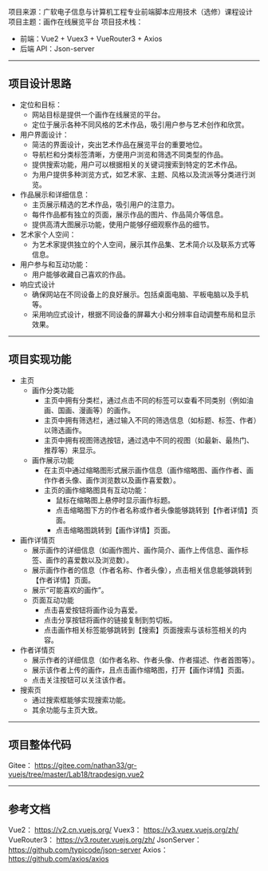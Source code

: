 项目来源：广软电子信息与计算机工程专业前端脚本应用技术（选修）课程设计
项目主题：画作在线展览平台
项目技术栈：
- 前端：Vue2 + Vuex3 + VueRouter3 + Axios
- 后端 API：Json-server

---

## 项目设计思路

- 定位和目标：
	- 网站目标是提供一个画作在线展览的平台。
	- 定位于展示各种不同风格的艺术作品，吸引用户参与艺术创作和欣赏。
- 用户界面设计：
	- 简洁的界面设计，突出艺术作品在展览平台的重要地位。
	- 导航栏和分类标签清晰，方便用户浏览和筛选不同类型的作品。
	- 提供搜索功能，用户可以根据相关的关键词搜索到特定的艺术作品。
	- 为用户提供多种浏览方式，如艺术家、主题、风格以及流派等分类进行浏览。
- 作品展示和详细信息：
	- 主页展示精选的艺术作品，吸引用户的注意力。
	- 每件作品都有独立的页面，展示作品的图片、作品简介等信息。
	- 提供高清大图展示功能，使用户能够仔细观察作品的细节。
- 艺术家个人空间：
	- 为艺术家提供独立的个人空间，展示其作品集、艺术简介以及联系方式等信息。
- 用户参与和互动功能：
	- 用户能够收藏自己喜欢的作品。
- 响应式设计
	- 确保网站在不同设备上的良好展示。包括桌面电脑、平板电脑以及手机等。
	- 采用响应式设计，根据不同设备的屏幕大小和分辨率自动调整布局和显示效果。

---

## 项目实现功能

- 主页
	- 画作分类功能
		- 主页中拥有分类栏，通过点击不同的标签可以查看不同类别（例如油画、国画、漫画等）的画作。
		- 主页中拥有筛选栏，通过输入不同的筛选信息（如标题、标签、作者）以筛选画作。
		- 主页中拥有视图筛选按钮，通过选中不同的视图（如最新、最热门、推荐等）来显示。
	- 画作展示功能
		- 在主页中通过缩略图形式展示画作信息（画作缩略图、画作作者、画作作者头像、画作浏览数以及画作喜爱数）。
		- 主页的画作缩略图具有互动功能：
			- 鼠标在缩略图上悬停时显示画作标题。
			- 点击缩略图下方的作者名称或作者头像能够跳转到【作者详情】页面。
			- 点击缩略图跳转到【画作详情】页面。
- 画作详情页
	- 展示画作的详细信息（如画作图片、画作简介、画作上传信息、画作标签、画作的喜爱数以及浏览数）。
	- 展示画作作者的信息（作者名称、作者头像），点击相关信息能够跳转到【作者详情】页面。
	- 展示“可能喜欢的画作”。
	- 页面互动功能
		- 点击喜爱按钮将画作设为喜爱。
		- 点击分享按钮将画作的链接复制到剪切板。
		- 点击画作相关标签能够跳转到【搜索】页面搜索与该标签相关的内容。
- 作者详情页
	- 展示作者的详细信息（如作者名称、作者头像、作者描述、作者首图等）。
	- 展示该作者上传的画作，且点击画作缩略图，打开【画作详情】页面。
	- 点击关注按钮可以关注该作者。
- 搜索页
	- 通过搜索框能够实现搜索功能。
	- 其余功能与主页大致。

---

## 项目整体代码

Gitee： https://gitee.com/nathan33/gr-vuejs/tree/master/Lab18/trapdesign.vue2

---

## 参考文档

Vue2： https://v2.cn.vuejs.org/
Vuex3： https://v3.vuex.vuejs.org/zh/
VueRouter3： https://v3.router.vuejs.org/zh/
JsonServer： https://github.com/typicode/json-server
Axios： https://github.com/axios/axios

